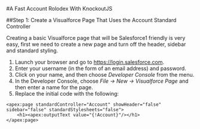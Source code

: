 #A Fast Account Rolodex With KnockoutJS

##Step 1: Create a Visualforce Page That Uses the Account Standard Controller

Creating a basic Visualforce page that will be Salesforce1 friendly is very easy, first we need to create a new page and turn off the header, sidebar and standard styling.

1. Launch your browser and go to https://login.salesforce.com.
2. Enter your username (in the form of an email address) and password.
3. Click on your name, and then choose *Developer Console* from the menu.
4. In the Developer Console, choose *File -> New -> Visualforce Page* and then enter a name for the page.
5. Replace the initial code with the following:

```Visualforce
<apex:page standardController="Account" showHeader="false" sidebar="false" standardStylesheets="false">
	<h1><apex:outputText value="{!Account}"/></h1>
</apex:page>
```

